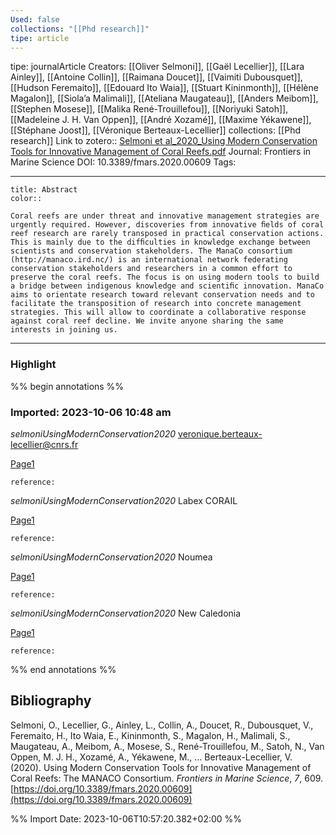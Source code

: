 ```yaml
---
Used: false
collections: "[[Phd research]]"
tipe: article
---
```

tipe: journalArticle
Creators: [[Oliver Selmoni]], [[Gaël Lecellier]], [[Lara Ainley]], [[Antoine Collin]], [[Raimana Doucet]], [[Vaimiti Dubousquet]], [[Hudson Feremaito]], [[Edouard Ito Waia]], [[Stuart Kininmonth]], [[Hélène Magalon]], [[Siola’a Malimali]], [[Ateliana Maugateau]], [[Anders Meibom]], [[Stephen Mosese]], [[Malika René-Trouillefou]], [[Noriyuki Satoh]], [[Madeleine J. H. Van Oppen]], [[André Xozamé]], [[Maxime Yékawene]], [[Stéphane Joost]], [[Véronique Berteaux-Lecellier]]
collections: [[Phd research]]
Link to zotero:: [Selmoni et al_2020_Using Modern Conservation Tools for Innovative Management of Coral Reefs.pdf](zotero://select/library/items/L9RZE6KT)
Journal: Frontiers in Marine Science
DOI: 10.3389/fmars.2020.00609
Tags: 

---
```ad-note
title: Abstract
color:: 

Coral reefs are under threat and innovative management strategies are urgently required. However, discoveries from innovative ﬁelds of coral reef research are rarely transposed in practical conservation actions. This is mainly due to the difﬁculties in knowledge exchange between scientists and conservation stakeholders. The ManaCo consortium (http://manaco.ird.nc/) is an international network federating conservation stakeholders and researchers in a common effort to preserve the coral reefs. The focus is on using modern tools to build a bridge between indigenous knowledge and scientiﬁc innovation. ManaCo aims to orientate research toward relevant conservation needs and to facilitate the transposition of research into concrete management strategies. This will allow to coordinate a collaborative response against coral reef decline. We invite anyone sharing the same interests in joining us.

```

---
### Highlight

%% begin annotations %%



### Imported: 2023-10-06 10:48 am

*selmoniUsingModernConservation2020*
	veronique.berteaux-lecellier@cnrs.fr 
	
[Page1](zotero://open-pdf/library/items/L9RZE6KT?page=1&a=WQVBJLXT)
	
	
	
	reference:

*selmoniUsingModernConservation2020*
	Labex CORAIL 
	
[Page1](zotero://open-pdf/library/items/L9RZE6KT?page=1&a=B4XEGIV4)
	
	
	
	reference:

*selmoniUsingModernConservation2020*
	Noumea 
	
[Page1](zotero://open-pdf/library/items/L9RZE6KT?page=1&a=YMSX5HLZ)
	
	
	
	reference:

*selmoniUsingModernConservation2020*
	New Caledonia 
	
[Page1](zotero://open-pdf/library/items/L9RZE6KT?page=1&a=876HDBJ5)
	
	
	
	reference:


%% end annotations %%

## Bibliography

Selmoni, O., Lecellier, G., Ainley, L., Collin, A., Doucet, R., Dubousquet, V., Feremaito, H., Ito Waia, E., Kininmonth, S., Magalon, H., Malimali, S., Maugateau, A., Meibom, A., Mosese, S., René-Trouillefou, M., Satoh, N., Van Oppen, M. J. H., Xozamé, A., Yékawene, M., … Berteaux-Lecellier, V. (2020). Using Modern Conservation Tools for Innovative Management of Coral Reefs: The MANACO Consortium. _Frontiers in Marine Science_, _7_, 609. [https://doi.org/10.3389/fmars.2020.00609](https://doi.org/10.3389/fmars.2020.00609)

%% Import Date: 2023-10-06T10:57:20.382+02:00 %%

